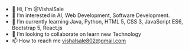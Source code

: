 - 👋 Hi, I’m @VishalSale
- 👀 I’m interested in AI, Web Development, Software Development.
- 🌱 I’m currently learning Java, Python, HTML 5, CSS 3, JavaScript ES6, Bootstrap 5, React.js
- 💞️ I’m looking to collaborate on learn new Technology
- 📫 How to reach me vishalsale802@gmail.com

<!---
VishalSale/VishalSale is a ✨ special ✨ repository because its `README.md` (this file) appears on your GitHub profile.
You can click the Preview link to take a look at your changes.
--->
